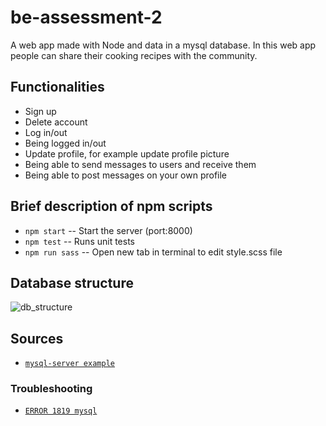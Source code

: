 # be-assessment-2
A web app made with Node and data in a mysql database.
In this web app people can share their cooking recipes with the community.

## Functionalities
* Sign up
* Delete account
* Log in/out
* Being logged in/out
* Update profile, for example update profile picture
* Being able to send messages to users and receive them
* Being able to post messages on your own profile

## Brief description of npm scripts
* `npm start` -- Start the server (port:8000)
* `npm test` -- Runs unit tests
* `npm run sass` -- Open new tab in terminal to edit style.scss file

## Database structure
![db_structure](https://github.com/jessiegouw/be-assessment-2/blob/master/dbstructure.png)

## Sources
* [`mysql-server example`](https://github.com/cmda-be/course-17-18/tree/master/examples/mysql-server)

### Troubleshooting
* [`ERROR 1819 mysql`](https://www.youtube.com/watch?v=XGHZRC94-_M&feature=youtu.be)
